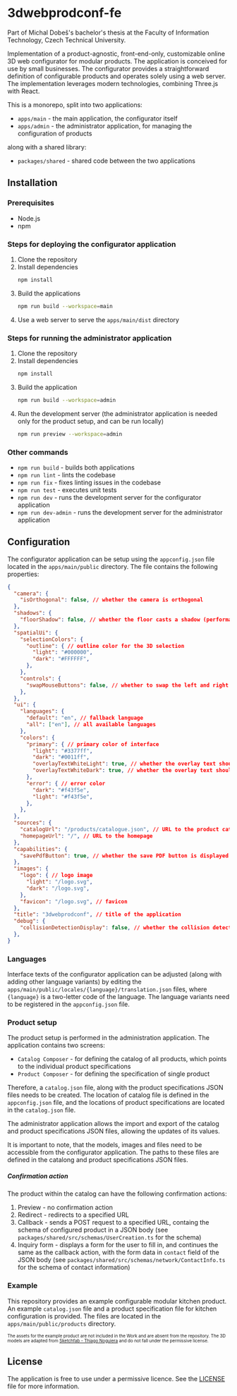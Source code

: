 # 3dwebprodconf-fe

Part of Michal Dobeš's bachelor's thesis at the Faculty of Information Technology, Czech Technical University.

Implementation of a product-agnostic, front-end-only, customizable online 3D web configurator for modular products. The application is conceived for use by small businesses. The configurator provides a straightforward definition of configurable products and operates solely using a web server. The implementation leverages modern technologies, combining Three.js with React.

This is a monorepo, split into two applications:
- `apps/main` - the main application, the configurator itself
- `apps/admin` - the administrator application, for managing the configuration of products

along with a shared library:
- `packages/shared` - shared code between the two applications

## Installation

### Prerequisites
- Node.js
- npm

### Steps for deploying the configurator application

1. Clone the repository
2. Install dependencies
    ```bash
    npm install
    ```
3. Build the applications
    ```bash
    npm run build --workspace=main
    ```
4. Use a web server to serve the `apps/main/dist` directory

### Steps for running the administrator application

1. Clone the repository
2. Install dependencies
    ```bash
    npm install
    ```
3. Build the application
    ```bash
    npm run build --workspace=admin
    ```
4. Run the development server (the administrator application is needed only for the product setup, and can be run locally)
    ```bash
    npm run preview --workspace=admin
    ```

### Other commands

- `npm run build` - builds both applications
- `npm run lint` - lints the codebase
- `npm run fix` - fixes linting issues in the codebase
- `npm run test` - executes unit tests
- `npm run dev` - runs the development server for the configurator application
- `npm run dev-admin` - runs the development server for the administrator application

## Configuration

The configurator application can be setup using the `appconfig.json` file located in the `apps/main/public` directory. The file contains the following properties:
```json
{
  "camera": {
    "isOrthogonal": false, // whether the camera is orthogonal
  },
  "shadows": {
    "floorShadow": false, // whether the floor casts a shadow (performance expensive)
  },
  "spatialUi": {
    "selectionColors": {
      "outline": { // outline color for the 3D selection
        "light": "#000000",
        "dark": "#FFFFFF",
      },
    },
    "controls": { 
      "swapMouseButtons": false, // whether to swap the left and right mouse buttons
    },
  },
  "ui": {
    "languages": { 
      "default": "en", // fallback language
      "all": ["en"], // all available languages
    },
    "colors": {
      "primary": { // primary color of interface
        "light": "#3377ff",
        "dark": "#0011ff",
        "overlayTextWhiteLight": true, // whether the overlay text should be white in lightmode (when overlaying the primary color)
        "overlayTextWhiteDark": true, // whether the overlay text should be white in darkmode (when overlaying the primary color)
      },
      "error": { // error color
        "dark": "#f43f5e",
        "light": "#f43f5e",
      },
    },
  },
  "sources": {
    "catalogUrl": "/products/catalogue.json", // URL to the product catalog
    "homepageUrl": "/", // URL to the homepage
  },
  "capabilities": {
    "savePdfButton": true, // whether the save PDF button is displayed
  },
  "images": {
    "logo": { // logo image
      "light": "/logo.svg",
      "dark": "/logo.svg",
    },
    "favicon": "/logo.svg", // favicon
  },
  "title": "3dwebprodconf", // title of the application
  "debug": {
    "collisionDetectionDisplay": false, // whether the collision detection debug is enabled (visually displays the collision boxes)
  },
}
```

### Languages

Interface texts of the configurator application can be adjusted (along with adding other language variants) by editing the `apps/main/public/locales/{language}/translation.json` files, where `{language}` is a two-letter code of the language. The language variants need to be registered  in the `appconfig.json` file.

### Product setup

The product setup is performed in the administration application. The application contains two screens:
- `Catalog Composer` - for defining the catalog of all products, which points to the individual product specifications
- `Product Composer` - for defining the specification of single product

Therefore, a `catalog.json` file, along with the product specifications JSON files needs to be created.
The location of catalog file is defined in the `appconfig.json` file, and the locations of product specifications are located in the `catalog.json` file.

The administrator application allows the import and export of the catalog and product specifications JSON files, allowing the updates of its values.

It is important to note, that the models, images and files need to be accessible from the configurator application. The paths to these files are defined in the catalong and product specifications JSON files.

##### Confirmation action

The product within the catalog can have the following confirmation actions:
1. Preview - no confirmation action
2. Redirect - redirects to a specified URL
3. Callback - sends a POST request to a specified URL, containg the schema of configured product in a JSON body (see `packages/shared/src/schemas/UserCreation.ts` for the schema)
4. Inquiry form - displays a form for the user to fill in, and continues the same as the callback action, with the form data in `contact` field of the JSON body (see `packages/shared/src/schemas/network/ContactInfo.ts` for the schema of contact information)

### Example

This repository provides an example configurable modular kitchen product. An example `catalog.json` file and a product specification file for kitchen configuration is provided. The files are located in the `apps/main/public/products` directory.

<sub><sup>The assets for the example product are not included in the Work and are absent from the repository. The 3D models are adapted from [Sketchfab - Thiago Noguiera](https://sketchfab.com/3d-models/modular-kitchen-sink-game-ready-asset-031236e2ddde456da9b2e7eb0e74370d) and do not fall under the permissive license.</sup></sub>

## License

The application is free to use under a permissive licence. See the [LICENSE](LICENSE) file for more information.